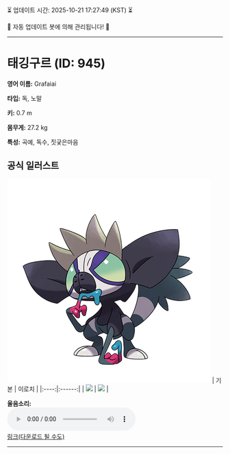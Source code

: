 
⏳ 업데이트 시간: 2025-10-21 17:27:49 (KST) ⏳

🤖 자동 업데이트 봇에 의해 관리됩니다! 🤖

---

# 태깅구르 (ID: 945)
**영어 이름:** Grafaiai

**타입:** 독, 노말

**키:** 0.7 m

**몸무게:** 27.2 kg

**특성:** 곡예, 독수, 짓궂은마음

## 공식 일러스트
![](https://raw.githubusercontent.com/PokeAPI/sprites/master/sprites/pokemon/other/official-artwork/945.png)
| 기본 | 이로치 |
|:----:|:------:|
| <img src="http://play.pokemonshowdown.com/sprites/ani/grafaiai.gif" width="200"> | <img src="http://play.pokemonshowdown.com/sprites/ani-shiny/grafaiai.gif" width="200"> |

**울음소리:**<br><audio controls src="https://raw.githubusercontent.com/PokeAPI/cries/main/cries/pokemon/latest/945.ogg"></audio><br> [링크(다운로드 될 수도)](https://raw.githubusercontent.com/PokeAPI/cries/main/cries/pokemon/latest/945.ogg)


---

